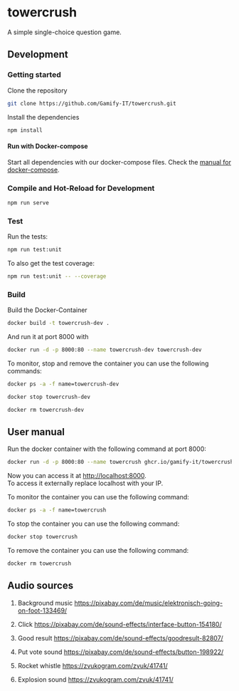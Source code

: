 # towercrush

A simple single-choice question game.

## Development

### Getting started

Clone the repository  
```sh
git clone https://github.com/Gamify-IT/towercrush.git
```

Install the dependencies  
```sh
npm install
```

#### Run with Docker-compose

Start all dependencies with our docker-compose files.
Check the [manual for docker-compose](https://github.com/Gamify-IT/docs/blob/main/dev-manuals/languages/docker/docker-compose.md).

### Compile and Hot-Reload for Development

```sh
npm run serve
```

### Test

Run the tests:
```sh
npm run test:unit
```

To also get the test coverage:
```sh
npm run test:unit -- --coverage
```

### Build

Build the Docker-Container
```sh
docker build -t towercrush-dev .
```
And run it at port 8000 with
```sh
docker run -d -p 8000:80 --name towercrush-dev towercrush-dev
```

To monitor, stop and remove the container you can use the following commands:
```sh
docker ps -a -f name=towercrush-dev
```
```sh
docker stop towercrush-dev
```
```sh
docker rm towercrush-dev
```

## User manual

Run the docker container with the following command at port 8000:
```sh
docker run -d -p 8000:80 --name towercrush ghcr.io/gamify-it/towercrush:latest
```
Now you can access it at [http://localhost:8000](http://localhost:8000).  
To access it externally replace localhost with your IP.  

To monitor the container you can use the following command:
```sh
docker ps -a -f name=towercrush
```
To stop the container you can use the following command:
```sh
docker stop towercrush
```
To remove the container you can use the following command:
```sh
docker rm towercrush
```

## Audio sources

1.	Background music
https://pixabay.com/de/music/elektronisch-going-on-foot-133469/

2.	Click
https://pixabay.com/de/sound-effects/interface-button-154180/

3.	Good result
https://pixabay.com/de/sound-effects/goodresult-82807/

4.	Put vote sound
https://pixabay.com/de/sound-effects/button-198922/

5.	Rocket whistle
https://zvukogram.com/zvuk/41741/

6.	Explosion sound
https://zvukogram.com/zvuk/41741/

